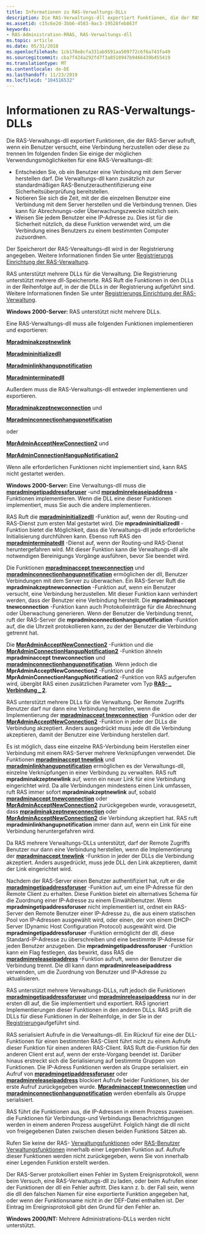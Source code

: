 ```yaml
---
title: Informationen zu RAS-Verwaltungs-DLLs
description: Die RAS-Verwaltungs-dll exportiert Funktionen, die der RAS-Server aufruft, wenn ein Benutzer versucht, eine Verbindung herzustellen oder diese zu trennen
ms.assetid: c15c6e2d-3bb6-4583-9ac3-19528feb863f
keywords:
- RAS-Administration-RRAS, RAS-Verwaltungs-dll
ms.topic: article
ms.date: 05/31/2018
ms.openlocfilehash: 1cb170e8cfa331ab9591aa509772c6f6a743fa49
ms.sourcegitcommit: cba7f424a292fd7f3a8518947b9466439b455419
ms.translationtype: MT
ms.contentlocale: de-DE
ms.lasthandoff: 11/23/2019
ms.locfileid: "104516532"
---
```

# <a name="about-ras-administration-dlls"></a>Informationen zu RAS-Verwaltungs-DLLs

Die RAS-Verwaltungs-dll exportiert Funktionen, die der RAS-Server aufruft, wenn ein Benutzer versucht, eine Verbindung herzustellen oder diese zu trennen Im folgenden finden Sie einige der möglichen Verwendungsmöglichkeiten für eine RAS-Verwaltungs-dll:

-   Entscheiden Sie, ob ein Benutzer eine Verbindung mit dem Server herstellen darf. Die Verwaltungs-dll kann zusätzlich zur standardmäßigen RAS-Benutzerauthentifizierung eine Sicherheitsüberprüfung bereitstellen.
-   Notieren Sie sich die Zeit, mit der die einzelnen Benutzer eine Verbindung mit dem Server herstellen und die Verbindung trennen. Dies kann für Abrechnungs-oder Überwachungszwecke nützlich sein.
-   Weisen Sie jedem Benutzer eine IP-Adresse zu. Dies ist für die Sicherheit nützlich, da diese Funktion verwendet wird, um die Verbindung eines Benutzers zu einem bestimmten Computer zuzuordnen.

Der Speicherort der RAS-Verwaltungs-dll wird in der Registrierung angegeben. Weitere Informationen finden Sie unter [Registrierungs Einrichtung der RAS-Verwaltung](ras-administration-dll-registry-setup.md).

RAS unterstützt mehrere DLLs für die Verwaltung. Die Registrierung unterstützt mehrere dll-Speicherorte. RAS Ruft die Funktionen in den DLLs in der Reihenfolge auf, in der die DLLs in der Registrierung aufgeführt sind. Weitere Informationen finden Sie unter [Registrierungs Einrichtung der RAS-Verwaltung](ras-administration-dll-registry-setup.md).

**Windows 2000-Server:** RAS unterstützt nicht mehrere DLLs.

Eine RAS-Verwaltungs-dll muss alle folgenden Funktionen implementieren und exportieren:

[**Mpradminakzeptnewlink**](/windows/desktop/api/Mprapi/nf-mprapi-mpradminacceptnewlink)

[**Mpradmininitializedll**](/windows/desktop/api/Mprapi/nf-mprapi-mpradmininitializedll)

[**Mpradminlinkhangupnotification**](/windows/desktop/api/Mprapi/nf-mprapi-mpradminlinkhangupnotification)

[**Mpradminterminatedll**](/windows/desktop/api/Mprapi/nf-mprapi-mpradminterminatedll)

Außerdem muss die RAS-Verwaltungs-dll entweder implementieren und exportieren.

[**Mpradminakzeptnewconnection**](/windows/desktop/api/Mprapi/nf-mprapi-mpradminacceptnewconnection) und

[**Mpradminconnectionhangupnotification**](/windows/desktop/api/Mprapi/nf-mprapi-mpradminconnectionhangupnotification)

oder

[**MprAdminAcceptNewConnection2**](/windows/desktop/api/Mprapi/nf-mprapi-mpradminacceptnewconnection2) und

[**MprAdminConnectionHangupNotification2**](/windows/desktop/api/Mprapi/nf-mprapi-mpradminconnectionhangupnotification2)

Wenn alle erforderlichen Funktionen nicht implementiert sind, kann RAS nicht gestartet werden.

**Windows 2000-Server:** Eine Verwaltungs-dll muss die [**mpradmingetipaddressforuser**](/windows/desktop/api/Mprapi/nf-mprapi-mpradmingetipaddressforuser) -und [**mpradminreleaseipaddress**](/windows/desktop/api/Mprapi/nf-mprapi-mpradminreleaseipaddress) -Funktionen implementieren. Wenn die DLL eine dieser Funktionen implementiert, muss Sie auch die andere implementieren.

RAS Ruft die [**mpradmininitializedll**](/windows/desktop/api/Mprapi/nf-mprapi-mpradmininitializedll) -Funktion auf, wenn der Routing-und RAS-Dienst zum ersten Mal gestartet wird. Die **mpradmininitializedll** -Funktion bietet die Möglichkeit, dass die Verwaltungs-dll jede erforderliche Initialisierung durchführen kann. Ebenso ruft RAS den [**mpradminterminatedll**](/windows/desktop/api/Mprapi/nf-mprapi-mpradminterminatedll) -Dienst auf, wenn der Routing-und RAS-Dienst heruntergefahren wird. Mit dieser Funktion kann die Verwaltungs-dll alle notwendigen Bereinigungs Vorgänge ausführen, bevor Sie beendet wird.

Die Funktionen [**mpradminaccept tnewconnection**](/windows/desktop/api/Mprapi/nf-mprapi-mpradminacceptnewconnection) und [**mpradminconnectionhangupnotification**](/windows/desktop/api/Mprapi/nf-mprapi-mpradminconnectionhangupnotification) ermöglichen der dll, Benutzer Verbindungen mit dem Server zu überwachen. Ein RAS-Server Ruft die **mpradminakzeptnewconnection** -Funktion auf, wenn ein Benutzer versucht, eine Verbindung herzustellen. Mit dieser Funktion kann verhindert werden, dass der Benutzer eine Verbindung herstellt. Die **mpradminaccept tnewconnection** -Funktion kann auch Protokolleinträge für die Abrechnung oder Überwachung generieren. Wenn der Benutzer die Verbindung trennt, ruft der RAS-Server die **mpradminconnectionhangupnotification** -Funktion auf, die die Uhrzeit protokollieren kann, zu der der Benutzer die Verbindung getrennt hat.

Die [**MprAdminAcceptNewConnection2**](/windows/desktop/api/Mprapi/nf-mprapi-mpradminacceptnewconnection2) -Funktion und die [**MprAdminConnectionHangupNotification2**](/windows/desktop/api/Mprapi/nf-mprapi-mpradminconnectionhangupnotification2) -Funktion ähneln **mpradminaccept tnewconnection** und [**mpradminconnectionhangupnotification**](/windows/desktop/api/Mprapi/nf-mprapi-mpradminconnectionhangupnotification). Wenn jedoch die **MprAdminAcceptNewConnection2** -Funktion und die **MprAdminConnectionHangupNotification2** -Funktion von RAS aufgerufen wird, übergibt RAS einen zusätzlichen Parameter vom Typ [**RAS- \_ Verbindung \_ 2**](/windows/desktop/api/Mprapi/ns-mprapi-ras_connection_2).

RAS unterstützt mehrere DLLs für die Verwaltung. Der Remote Zugriffs Benutzer darf nur dann eine Verbindung herstellen, wenn die Implementierung der [**mpradminaccept tnewconnection**](/windows/desktop/api/Mprapi/nf-mprapi-mpradminacceptnewconnection) -Funktion oder der [**MprAdminAcceptNewConnection2**](/windows/desktop/api/Mprapi/nf-mprapi-mpradminacceptnewconnection2) -Funktion in jeder der DLLs die Verbindung akzeptiert. Anders ausgedrückt muss jede dll die Verbindung akzeptieren, damit der Benutzer eine Verbindung herstellen darf.

Es ist möglich, dass eine einzelne RAS-Verbindung beim Herstellen einer Verbindung mit einem RAS-Server mehrere Verknüpfungen verwendet. Die Funktionen [**mpradminaccept tnewlink**](/windows/desktop/api/Mprapi/nf-mprapi-mpradminacceptnewlink) und [**mpradminlinkhangupnotification**](/windows/desktop/api/Mprapi/nf-mprapi-mpradminlinkhangupnotification) ermöglichen es der Verwaltungs-dll, einzelne Verknüpfungen in einer Verbindung zu verwalten. RAS ruft **mpradminakzeptnewlink** auf, wenn ein neuer Link für eine Verbindung eingerichtet wird. Da alle Verbindungen mindestens einen Link umfassen, ruft RAS immer sofort **mpradminakzeptnewlink** auf, sobald [**mpradminaccept tnewconnection**](/windows/desktop/api/Mprapi/nf-mprapi-mpradminacceptnewconnection) oder [**MprAdminAcceptNewConnection2**](/windows/desktop/api/Mprapi/nf-mprapi-mpradminacceptnewconnection2) zurückgegeben wurde, vorausgesetzt, dass [**mpradminakzeptnewconnection**](/windows/desktop/api/Mprapi/nf-mprapi-mpradminacceptnewconnection) oder [**MprAdminAcceptNewConnection2**](/windows/desktop/api/Mprapi/nf-mprapi-mpradminacceptnewconnection2) die Verbindung akzeptiert hat. RAS ruft **mpradminlinkhangupnotification** immer dann auf, wenn ein Link für eine Verbindung heruntergefahren wird.

Da RAS mehrere Verwaltungs-DLLs unterstützt, darf der Remote Zugriffs Benutzer nur dann eine Verbindung herstellen, wenn die Implementierung der [**mpradminaccept tnewlink**](/windows/desktop/api/Mprapi/nf-mprapi-mpradminacceptnewlink) -Funktion in jeder der DLLs die Verbindung akzeptiert. Anders ausgedrückt, muss jede DLL den Link akzeptieren, damit der Link eingerichtet wird.

Nachdem der RAS-Server einen Benutzer authentifiziert hat, ruft er die [**mpradmingetipaddressforuser**](/windows/desktop/api/Mprapi/nf-mprapi-mpradmingetipaddressforuser) -Funktion auf, um eine IP-Adresse für den Remote Client zu erhalten. Diese Funktion bietet ein alternatives Schema für die Zuordnung einer IP-Adresse zu einem Einwählbenutzer. Wenn **mpradmingetipaddressforuser** nicht implementiert ist, ordnet ein RAS-Server den Remote Benutzer einer IP-Adresse zu, die aus einem statischen Pool von IP-Adressen ausgewählt wird, oder einen, der von einem DHCP-Server (Dynamic Host Configuration Protocol) ausgewählt wird. Die **mpradmingetipaddressforuser** -Funktion ermöglicht der dll, diese Standard-IP-Adresse zu überschreiben und eine bestimmte IP-Adresse für jeden Benutzer anzugeben. Die **mpradmingetipaddressforuser** -Funktion kann ein Flag festlegen, das bewirkt, dass RAS die [**mpradminreleaseipaddress**](/windows/desktop/api/Mprapi/nf-mprapi-mpradminreleaseipaddress) -Funktion aufruft, wenn der Benutzer die Verbindung trennt. Die dll kann dann **mpradminreleaseipaddress** verwenden, um die Zuordnung von Benutzer und IP-Adresse zu aktualisieren.

RAS unterstützt mehrere Verwaltungs-DLLs, ruft jedoch die Funktionen [**mpradmingetipaddressforuser**](/windows/desktop/api/Mprapi/nf-mprapi-mpradmingetipaddressforuser) und [**mpradminreleaseipaddress**](/windows/desktop/api/Mprapi/nf-mprapi-mpradminreleaseipaddress) nur in der ersten dll auf, die Sie implementiert und exportiert. RAS ignoriert Implementierungen dieser Funktionen in den anderen DLLs. RAS prüft die DLLs für diese Funktionen in der Reihenfolge, in der Sie in der [Registrierung](ras-administration-dll-registry-setup.md)aufgeführt sind.

RAS serialisiert Aufrufe in die Verwaltungs-dll. Ein Rückruf für eine der DLL-Funktionen für einen bestimmten RAS-Client führt nicht zu einem Aufrufe dieser Funktion für einen anderen RAS-Client. RAS Ruft die-Funktion für den anderen Client erst auf, wenn der erste-Vorgang beendet ist. Darüber hinaus erstreckt sich die Serialisierung auf bestimmte Gruppen von Funktionen. Die IP-Adress Funktionen werden als Gruppe serialisiert. ein Aufruf von [**mpradmingetipaddressforuser**](/windows/desktop/api/Mprapi/nf-mprapi-mpradmingetipaddressforuser) oder [**mpradminreleaseipaddress**](/windows/desktop/api/Mprapi/nf-mprapi-mpradminreleaseipaddress) blockiert Aufrufe beider Funktionen, bis der erste Aufruf zurückgegeben wurde. [**Mpradminaccept tnewconnection**](/windows/desktop/api/Mprapi/nf-mprapi-mpradminacceptnewconnection) und [**mpradminconnectionhangupnotification**](/windows/desktop/api/Mprapi/nf-mprapi-mpradminconnectionhangupnotification) werden ebenfalls als Gruppe serialisiert.

RAS führt die Funktionen aus, die IP-Adressen in einem Prozess zuweisen. die Funktionen für Verbindungs-und Verbindungs Benachrichtigungen werden in einem anderen Prozess ausgeführt. Folglich hängt die dll nicht von freigegebenen Daten zwischen diesen beiden Funktions Sätzen ab.

Rufen Sie keine der RAS- [Verwaltungsfunktionen](ras-administration-functions.md) oder [RAS-Benutzer Verwaltungsfunktionen](ras-user-administration-functions.md) innerhalb einer Legenden Funktion auf. Aufrufe dieser Funktionen werden nicht zurückgegeben, wenn Sie von innerhalb einer Legenden Funktion erstellt werden.

Der RAS-Server protokolliert einen Fehler im System Ereignisprotokoll, wenn beim Versuch, eine RAS-Verwaltungs-dll zu laden, oder beim Aufrufen einer der Funktionen der dll ein Fehler auftritt. Dies kann z. b. der Fall sein, wenn die dll den falschen Namen für eine exportierte Funktion angegeben hat, oder wenn der Funktionsname nicht in der DEF-Datei enthalten ist. Der Eintrag im Ereignisprotokoll gibt den Grund für den Fehler an.

**Windows 2000/NT:** Mehrere Administrations-DLLs werden nicht unterstützt.

 

 




